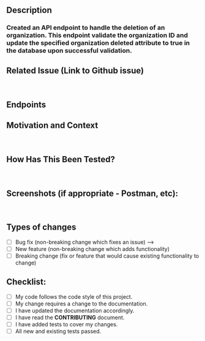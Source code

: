 <!--- Provide a general summary of your changes in the Title above -->
​
## Description
<!--- Describe your changes in ddetail -->



### Created an API endpoint to handle the deletion of an organization. This endpoint validate the organization ID and update the specified organization deleted attribute to true in the database upon successful validation.



## Related Issue (Link to Github issue)
<!--- This project only accepts pull requests related to open issues -->
<!--- If suggesting a new feature or change, please discuss it in an issue first -->
<!--- If fixing a bug, there should be an issue describing it with steps to reproduce -->
<!--- Please link to the issue here: -->

​
## Endpoints


## Motivation and Context
<!--- Why is this change required? What problem does it solve? -->

​
## How Has This Been Tested?
<!--- Please describe in detail how you tested your changes. -->
<!--- Include details of your testing environment, and the tests you ran to -->
<!--- see how your change affects other areas of the code, etc. -->

​
## Screenshots (if appropriate - Postman, etc):
​
## Types of changes
<!--- What types of changes does your code introduce? Put an `x` in all the boxes that apply: -->
- [ ] Bug fix (non-breaking change which fixes an issue) -->
- [ ] New feature (non-breaking change which adds functionality)
- [ ] Breaking change (fix or feature that would cause existing functionality to change)
​
## Checklist:
<!--- Go over all the following points, and put an `x` in all the boxes that apply. -->
<!--- If you're unsure about any of these, don't hesitate to ask. We're here to help! -->
- [ ] My code follows the code style of this project.
- [ ] My change requires a change to the documentation.
- [ ] I have updated the documentation accordingly.
- [ ] I have read the **CONTRIBUTING** document.
- [ ] I have added tests to cover my changes.
- [ ] All new and existing tests passed.
